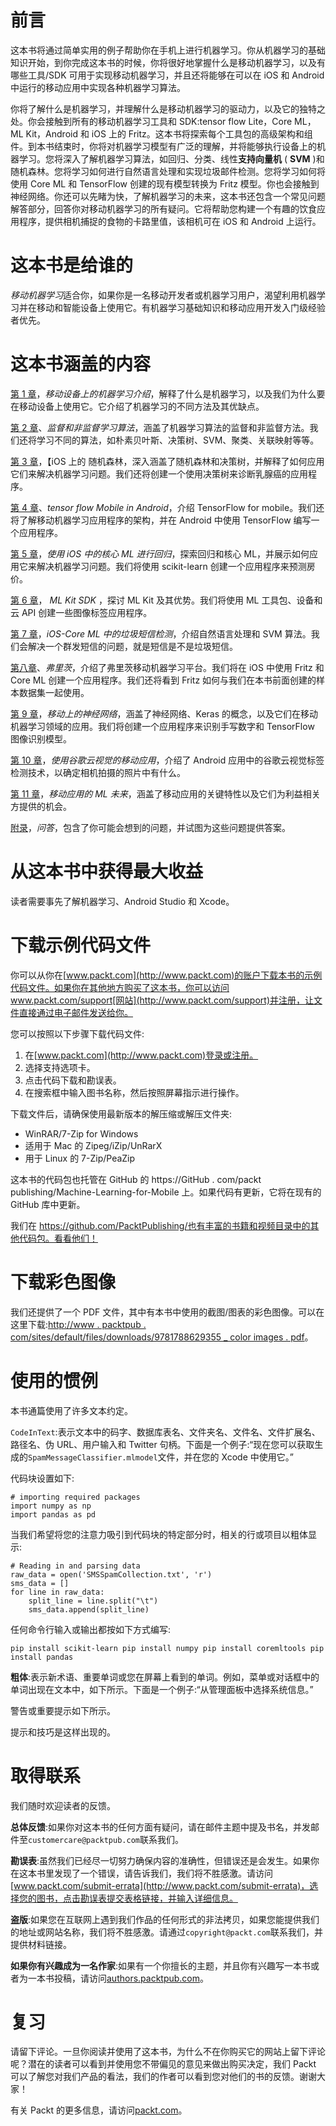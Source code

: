 

# 前言

这本书将通过简单实用的例子帮助你在手机上进行机器学习。你从机器学习的基础知识开始，到你完成这本书的时候，你将很好地掌握什么是移动机器学习，以及有哪些工具/SDK 可用于实现移动机器学习，并且还将能够在可以在 iOS 和 Android 中运行的移动应用中实现各种机器学习算法。

你将了解什么是机器学习，并理解什么是移动机器学习的驱动力，以及它的独特之处。你会接触到所有的移动机器学习工具和 SDK:tensor flow Lite，Core ML，ML Kit，Android 和 iOS 上的 Fritz。这本书将探索每个工具包的高级架构和组件。到本书结束时，你将对机器学习模型有广泛的理解，并将能够执行设备上的机器学习。您将深入了解机器学习算法，如回归、分类、线性**支持向量机** ( **SVM** )和随机森林。您将学习如何进行自然语言处理和实现垃圾邮件检测。您将学习如何将使用 Core ML 和 TensorFlow 创建的现有模型转换为 Fritz 模型。你也会接触到神经网络。你还可以先睹为快，了解机器学习的未来，这本书还包含一个常见问题解答部分，回答你对移动机器学习的所有疑问。它将帮助您构建一个有趣的饮食应用程序，提供相机捕捉的食物的卡路里值，该相机可在 iOS 和 Android 上运行。



# 这本书是给谁的

*移动机器学习*适合你，如果你是一名移动开发者或机器学习用户，渴望利用机器学习并在移动和智能设备上使用它。有机器学习基础知识和移动应用开发入门级经验者优先。



# 这本书涵盖的内容

[第 1 章](51fcaf51-eb68-4493-afc2-0b02f1c1d50e.xhtml)，*移动设备上的机器学习介绍*，解释了什么是机器学习，以及我们为什么要在移动设备上使用它。它介绍了机器学习的不同方法及其优缺点。

[第 2 章](1b52495b-c6cb-4197-8fcd-a1e764c1f1c2.xhtml)、*监督和非监督学习算法*，涵盖了机器学习算法的监督和非监督方法。我们还将学习不同的算法，如朴素贝叶斯、决策树、SVM、聚类、关联映射等等。

[第 3 章](10656284-f170-420b-a35c-e11cf1f3d988.xhtml)，【iOS 上的 随机森林，深入涵盖了随机森林和决策树，并解释了如何应用它们来解决机器学习问题。我们还将创建一个使用决策树来诊断乳腺癌的应用程序。

[第 4 章](cb30489a-0fda-4d76-bf46-985510e6e7e7.xhtml)、*tensor flow Mobile in Android*，介绍 TensorFlow for mobile。我们还将了解移动机器学习应用程序的架构，并在 Android 中使用 TensorFlow 编写一个应用程序。

[第 5 章](0a746e5f-9c8f-4e35-b602-2dbe8636ae0b.xhtml)，*使用 iOS 中的核心 ML 进行回归*，探索回归和核心 ML，并展示如何应用它来解决机器学习问题。我们将使用 scikit-learn 创建一个应用程序来预测房价。

[第 6 章](6899f298-147d-4bf0-9d39-5e21219f9beb.xhtml)， *ML Kit SDK* ，探讨 ML Kit 及其优势。我们将使用 ML 工具包、设备和云 API 创建一些图像标签应用程序。

[第 7 章](4952fe35-af37-4e34-8973-a0e71d446d1e.xhtml)，*iOS-Core ML 中的垃圾短信检测*，介绍自然语言处理和 SVM 算法。我们会解决一个群发短信的问题，就是短信是不是垃圾短信。

[第八章](ad64b244-c7b9-4259-8ddc-00e5a836978f.xhtml)、*弗里茨*，介绍了弗里茨移动机器学习平台。我们将在 iOS 中使用 Fritz 和 Core ML 创建一个应用程序。我们还将看到 Fritz 如何与我们在本书前面创建的样本数据集一起使用。

[第 9 章](3e97f92b-a2d9-4618-9a3b-91552fa3fc3d.xhtml)，*移动上的神经网络*，涵盖了神经网络、Keras 的概念，以及它们在移动机器学习领域的应用。我们将创建一个应用程序来识别手写数字和 TensorFlow 图像识别模型。

[第 10 章](4b4eac9a-c1c7-4dc0-ac2c-d0e89c5e1eb6.xhtml)，*使用谷歌云视觉的移动应用*，介绍了 Android 应用中的谷歌云视觉标签检测技术，以确定相机拍摄的照片中有什么。

[第 11 章](d7ddae2d-9276-461e-9526-73448159e26b.xhtml)，*移动应用的 ML 未来*，涵盖了移动应用的关键特性以及它们为利益相关方提供的机会。

[附录](ac0c3c5a-9233-471c-b778-46fdfb8808f3.xhtml)，*问答*，包含了你可能会想到的问题，并试图为这些问题提供答案。



# 从这本书中获得最大收益

读者需要事先了解机器学习、Android Studio 和 Xcode。



# 下载示例代码文件

你可以从你在[www.packt.com](http://www.packt.com)的账户下载本书的示例代码文件。如果你在其他地方购买了这本书，你可以访问 www.packt.com/support[网站](http://www.packt.com/support)并注册，让文件直接通过电子邮件发送给你。

您可以按照以下步骤下载代码文件:

1.  在[www.packt.com](http://www.packt.com)登录或注册。
2.  选择支持选项卡。
3.  点击代码下载和勘误表。
4.  在搜索框中输入图书名称，然后按照屏幕指示进行操作。

下载文件后，请确保使用最新版本的解压缩或解压文件夹:

*   WinRAR/7-Zip for Windows
*   适用于 Mac 的 Zipeg/iZip/UnRarX
*   用于 Linux 的 7-Zip/PeaZip

这本书的代码包也托管在 GitHub 的 https://GitHub . com/packt publishing/Machine-Learning-for-Mobile 上。如果代码有更新，它将在现有的 GitHub 库中更新。

我们在 https://github.com/PacktPublishing/也有丰富的书籍和视频目录中的其他代码包。看看他们！



# 下载彩色图像

我们还提供了一个 PDF 文件，其中有本书中使用的截图/图表的彩色图像。可以在这里下载:[http://www . packtpub . com/sites/default/files/downloads/9781788629355 _ color images . pdf](http://www.packtpub.com/sites/default/files/downloads/9781788629355_ColorImages.pdf)。



# 使用的惯例

本书通篇使用了许多文本约定。

`CodeInText`:表示文本中的码字、数据库表名、文件夹名、文件名、文件扩展名、路径名、伪 URL、用户输入和 Twitter 句柄。下面是一个例子:“现在您可以获取生成的`SpamMessageClassifier.mlmodel`文件，并在您的 Xcode 中使用它。”

代码块设置如下:

```
# importing required packages
import numpy as np
import pandas as pd
```

当我们希望将您的注意力吸引到代码块的特定部分时，相关的行或项目以粗体显示:

```
# Reading in and parsing data
raw_data = open('SMSSpamCollection.txt', 'r')
sms_data = []
for line in raw_data:
    split_line = line.split("\t")
    sms_data.append(split_line)
```

任何命令行输入或输出都按如下方式编写:

```
pip install scikit-learn pip install numpy pip install coremltools pip install pandas
```

**粗体**:表示新术语、重要单词或您在屏幕上看到的单词。例如，菜单或对话框中的单词出现在文本中，如下所示。下面是一个例子:“从管理面板中选择系统信息。”

警告或重要提示如下所示。

提示和技巧是这样出现的。



# 取得联系

我们随时欢迎读者的反馈。

**总体反馈**:如果你对这本书的任何方面有疑问，请在邮件主题中提及书名，并发邮件至`customercare@packtpub.com`联系我们。

**勘误表**:虽然我们已经尽一切努力确保内容的准确性，但错误还是会发生。如果你在这本书里发现了一个错误，请告诉我们，我们将不胜感激。请访问[www.packt.com/submit-errata](http://www.packt.com/submit-errata)，选择您的图书，点击勘误表提交表格链接，并输入详细信息。

**盗版**:如果您在互联网上遇到我们作品的任何形式的非法拷贝，如果您能提供我们的地址或网站名称，我们将不胜感激。请通过`copyright@packt.com`联系我们，并提供材料链接。

**如果你有兴趣成为一名作家**:如果有一个你擅长的主题，并且你有兴趣写一本书或者为一本书投稿，请访问[authors.packtpub.com](http://authors.packtpub.com/)。



# 复习

请留下评论。一旦你阅读并使用了这本书，为什么不在你购买它的网站上留下评论呢？潜在的读者可以看到并使用您不带偏见的意见来做出购买决定，我们 Packt 可以了解您对我们产品的看法，我们的作者可以看到您对他们的书的反馈。谢谢大家！

有关 Packt 的更多信息，请访问[packt.com](http://www.packt.com/)。